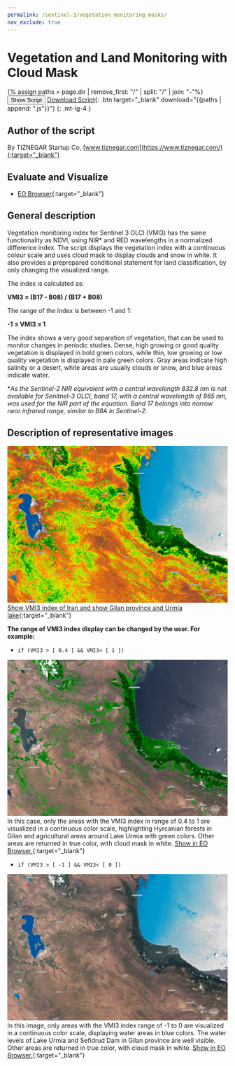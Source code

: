 ```yaml
---
permalink: /sentinel-3/vegetation_monitoring_masks/
nav_exclude: true
---
```


# Vegetation and Land Monitoring with Cloud Mask

{% assign paths = page.dir | remove_first: "/" | split: "/" | join: "-"%}
<button class="btn btn-primary" id="toggle-script" onclick="toggleScript()">Show Script</button>
[Download Script](script.js){: .btn target="_blank" download="{{paths | append: ".js"}}"}
{: .mt-lg-4 }

<div id="script" style="display:none;"> 
{% highlight javascript %}
{% include_relative script.js %}
{% endhighlight %}
</div>

## Author of the script
By TIZNEGAR Startup Co, 
[www.tiznegar.com](https://www.tiznegar.com/){:target="_blank"}

## Evaluate and Visualize

- [EO Browser](https://sentinelshare.page.link/xRUA){:target="_blank"}

## General description
Vegetation monitoring index for Sentinel 3 OLCI (VMI3) has the same functionality as NDVI, using NIR* and RED wavelengths in a normalized difference index. The script displays the vegetation index with a continuous colour scale and uses cloud mask to display clouds and snow in white. It also provides a preprepared conditional statement for land classification, by only changing the visualized range. 

The index is calculated as:

**VMI3 = (B17 - B08) / (B17 + B08)**

The range of the index is between -1 and 1: 

**-1 ≤ VMI3 ≤ 1**

The index shows a very good separation of vegetation, that can be used to monitor changes in periodic studies. Dense, high growing or good quality vegetation is displayed in bold green colors, while thin, low growing or low quality vegetation is displayed in pale green colors. Gray areas indicate high salinity or a desert, white areas are usually clouds or snow, and blue areas indicate water.

*_As the Sentinel-2 NIR equivalent with a central wavelength 832.8 nm is not available for Senitnel-3 OLCI, band 17, with a central wavelength of 865 nm, was used for the NIR part of the equation. Band 17 belongs into narrow near infrared range, similar to B8A in Sentinel-2._

## Description of representative images

![A1](fig/fig1.jpg)
[Show VMI3 index of Iran and show Gilan province and Urmia lake](https://sentinelshare.page.link/xRUA){:target="_blank"}

**The range of VMI3 index display can be changed by the user. For example:**

- `if (VMI3 > [ 0.4 ] && VMI3< [ 1 ])`

![A2](fig/fig2.jpg)
In this case, only the areas with the VMI3 index in range of 0.4 to 1 are visualized in a continuous color scale, highlighting Hyrcanian forests in Gilan and agricultural areas around Lake Urmia with green colors. Other areas are returned in true color, with cloud mask in white. [Show in EO Browser.](https://sentinelshare.page.link/9crw){:target="_blank"}

- `if (VMI3 > [ -1 ] && VMI3< [ 0 ])`

![A3](fig/fig3.jpg)
In this image, only areas with the VMI3 index range of -1 to 0 are visualized in a continuous color scale, displaying water areas in blue colors. The water levels of Lake Urmia and Sefidrud Dam in Gilan province are well visible. Other areas are returned in true color, with cloud mask in white. [Show in EO Browser.](https://sentinelshare.page.link/Hbcn){:target="_blank"}


